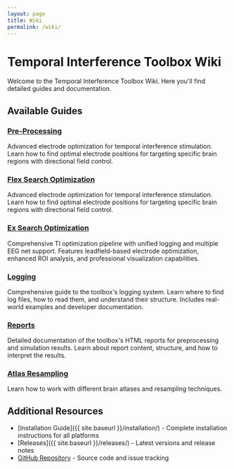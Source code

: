 ```yaml
---
layout: page
title: Wiki
permalink: /wiki/
---
```


# Temporal Interference Toolbox Wiki

Welcome to the Temporal Interference Toolbox Wiki. Here you'll find detailed guides and documentation.

## Available Guides

### [Pre-Processing](pre-processing)
Advanced electrode optimization for temporal interference stimulation. Learn how to find optimal electrode positions for targeting specific brain regions with directional field control.

### [Flex Search Optimization](flex-search)
Advanced electrode optimization for temporal interference stimulation. Learn how to find optimal electrode positions for targeting specific brain regions with directional field control.

### [Ex Search Optimization](ex-search)
Comprehensive TI optimization pipeline with unified logging and multiple EEG net support. Features leadfield-based electrode optimization, enhanced ROI analysis, and professional visualization capabilities.

### [Logging](logging)
Comprehensive guide to the toolbox's logging system. Learn where to find log files, how to read them, and understand their structure. Includes real-world examples and developer documentation.

### [Reports](reports)
Detailed documentation of the toolbox's HTML reports for preprocessing and simulation results. Learn about report content, structure, and how to interpret the results.

### [Atlas Resampling](atlas-resampling)
Learn how to work with different brain atlases and resampling techniques. 


## Additional Resources

- [Installation Guide]({{ site.baseurl }}/installation/) - Complete installation instructions for all platforms
- [Releases]({{ site.baseurl }}/releases/) - Latest versions and release notes
- [GitHub Repository](https://github.com/idossha/TI-Toolbox) - Source code and issue tracking 